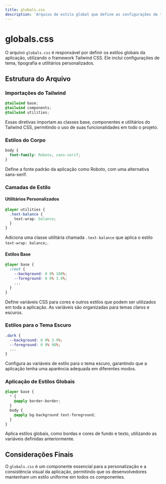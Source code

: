 ```yaml
---
title: globals.css
description: 'Arquivo de estilo global que define as configurações de tema e estilo da aplicação.'
---
```


# globals.css

O arquivo `globals.css` é responsável por definir os estilos globais da aplicação, utilizando o framework Tailwind CSS. Ele inclui configurações de tema, tipografia e utilitários personalizados.

## Estrutura do Arquivo

### Importações do Tailwind

```css
@tailwind base;
@tailwind components;
@tailwind utilities;
```

Essas diretivas importam as classes base, componentes e utilitários do Tailwind CSS, permitindo o uso de suas funcionalidades em todo o projeto.

### Estilos do Corpo

```css
body {
  font-family: Roboto, sans-serif;
}
```

Define a fonte padrão da aplicação como Roboto, com uma alternativa sans-serif.

### Camadas de Estilo

#### Utilitários Personalizados

```css
@layer utilities {
  .text-balance {
    text-wrap: balance;
  }
}
```

Adiciona uma classe utilitária chamada `.text-balance` que aplica o estilo `text-wrap: balance;`.

#### Estilos Base

```css
@layer base {
  :root {
    --background: 0 0% 100%;
    --foreground: 0 0% 3.9%;
    ...
  }
}
```

Define variáveis CSS para cores e outros estilos que podem ser utilizados em toda a aplicação. As variáveis são organizadas para temas claros e escuros.

### Estilos para o Tema Escuro

```css
.dark {
  --background: 0 0% 3.9%;
  --foreground: 0 0% 98%;
  ...
}
```

Configura as variáveis de estilo para o tema escuro, garantindo que a aplicação tenha uma aparência adequada em diferentes modos.

### Aplicação de Estilos Globais

```css
@layer base {
  * {
    @apply border-border;
  }
  body {
    @apply bg-background text-foreground;
  }
}
```

Aplica estilos globais, como bordas e cores de fundo e texto, utilizando as variáveis definidas anteriormente.

## Considerações Finais

O `globals.css` é um componente essencial para a personalização e a consistência visual da aplicação, permitindo que os desenvolvedores mantenham um estilo uniforme em todos os componentes.